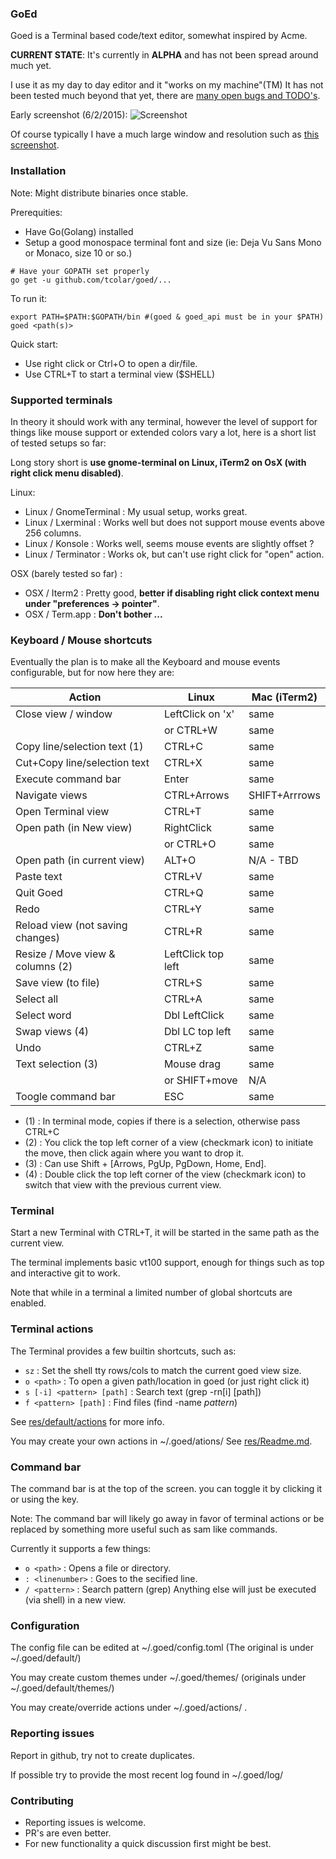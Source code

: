 ### GoEd 
Goed is a Terminal based code/text editor, somewhat inspired by Acme.

**CURRENT STATE**:
It's currently in **ALPHA** and has not been spread around much yet.

I use it as my day to day editor and it "works on my machine"(TM)
It has not been tested much beyond that yet, there are [many open bugs and TODO's](https://github.com/tcolar/goed/issues).

Early screenshot (6/2/2015): 
![Screenshot](https://raw.github.com/tcolar/goed/master/screenshot.png)

Of course typically I have a much large window and resolution such as [this screenshot](https://raw.githubusercontent.com/tcolar/goed/master/screenshot_hd.png).

### Installation
Note: Might distribute binaries once stable.

Prerequities: 
- Have Go(Golang) installed
- Setup a good monospace terminal font and size (ie: Deja Vu Sans Mono or Monaco, size 10 or so.)

```
# Have your GOPATH set properly
go get -u github.com/tcolar/goed/...
```


To run it: 
```
export PATH=$PATH:$GOPATH/bin #(goed & goed_api must be in your $PATH)
goed <path(s)>

```

Quick start:
- Use right click or Ctrl+O to open a dir/file.
- Use CTRL+T to start a terminal view ($SHELL)

### Supported terminals
In theory it should work with any terminal, however the level of support for things 
like mouse support or extended colors vary a lot, here is a short list of tested 
setups so far:

Long story short is **use gnome-terminal on Linux, iTerm2 on OsX (with right click menu disabled)**.

Linux:
- Linux / GnomeTerminal : My usual setup, works great.
- Linux / Lxerminal : Works well but does not support mouse events above 256 columns.
- Linux / Konsole : Works well, seems mouse events are slightly offset ?
- Linux / Terminator : Works ok, but can't use right click for "open" action.

OSX (barely tested so far) :
- OSX / Iterm2 : Pretty good, **better if disabling right click context menu under "preferences ->  pointer"**. 
- OSX / Term.app : **Don't bother ...**

### Keyboard / Mouse shortcuts

Eventually the plan is to make all the Keyboard and mouse events configurable, 
but for now here they are:

| Action                                  | Linux             | Mac (iTerm2)  |
| --------------------------------------- | ----------------- | ------------- |
| Close view / window                     | LeftClick on 'x'  | same          |
|                                         | or CTRL+W         | same          |
| Copy line/selection text           (1)  | CTRL+C            | same          |
| Cut+Copy line/selection text            | CTRL+X            | same          |
| Execute command bar                     | Enter             | same          |
| Navigate views                          | CTRL+Arrows       | SHIFT+Arrrows |
| Open Terminal view                      | CTRL+T            | same          |
| Open path (in New view)                 | RightClick        | same          |
|                                         | or CTRL+O         | same          |
| Open path (in current view)             | ALT+O             | N/A - TBD     |
| Paste text                              | CTRL+V            | same          |
| Quit Goed                               | CTRL+Q            | same          |
| Redo                                    | CTRL+Y            | same          | 
| Reload view (not saving changes)        | CTRL+R            | same          |
| Resize / Move view & columns       (2)  | LeftClick top left| same          |
| Save view (to file)                     | CTRL+S            | same          |
| Select all                              | CTRL+A            | same          |
| Select word                             | Dbl LeftClick     | same          |
| Swap views                         (4)  | Dbl LC top left   | same          |
| Undo                                    | CTRL+Z            | same          |
| Text selection                     (3)  | Mouse drag        | same          |
|                                         | or SHIFT+move     | N/A           |
| Toogle command bar                      | ESC               | same          |


  - (1) : In terminal mode, copies if there is a selection, otherwise pass CTRL+C
  - (2) : You click the top left corner of a view (checkmark icon) to initiate the move, then click again where you want to drop it.
  - (3) : Can use Shift + [Arrows, PgUp, PgDown, Home, End].
  - (4) : Double click the top left corner of the view (checkmark icon) to switch that view with the previous current view.
  
### Terminal

Start a new Terminal with CTRL+T, it will be started in the same path as the current view.

The terminal implements basic vt100 support, enough for things such as top and 
interactive git to work.

Note that while in a terminal a limited number of global shortcuts are enabled.

### Terminal actions

The Terminal provides a few builtin shortcuts, such as:
  - `sz` : Set the shell tty rows/cols to match the current goed view size.
  - `o <path>` : To open a given path/location in goed (or just right click it)
  - `s [-i] <pattern> [path]` : Search text (grep -rn[i] <pattern> [path])
  - `f <pattern> [path]` : Find files (find <path> -name *pattern*) 
  
See [res/default/actions](res/default/actions) for more info.

You may create your own actions in ~/.goed/ations/
See [res/Readme.md](res/Readme.md).

### Command bar
The command bar is at the top of the screen. you can toggle it by clicking it or
using the <ESC> key.

Note: The command bar will likely go away in favor of terminal actions or be replaced 
by something more useful such as sam like commands.

Currently it supports a few things:
  - `o <path>` : Opens a file or directory.
  - `: <linenumber>` : Goes to the secified line.
  - `/ <pattern>` : Search pattern (grep)
  Anything else will just be executed (via shell) in a new view.

### Configuration
The config file can be edited at ~/.goed/config.toml (The original is under ~/.goed/default/) 

You may create custom themes under ~/.goed/themes/ (originals under ~/.goed/default/themes/)

You may create/override actions under ~/.goed/actions/ .

### Reporting issues
Report in github, try not to create duplicates.

If possible try to provide the most recent log found in ~/.goed/log/
  
### Contributing
- Reporting issues is welcome.
- PR's are even better.
- For new functionality a quick discussion first might be best.
    

